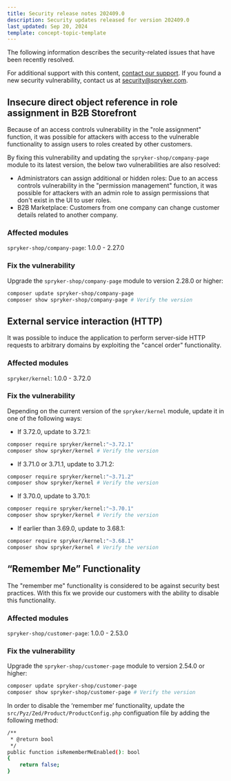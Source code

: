```yaml
---
title: Security release notes 202409.0
description: Security updates released for version 202409.0
last_updated: Sep 20, 2024
template: concept-topic-template
---
```


The following information describes the security-related issues that have been recently resolved.

For additional support with this content, [contact our support](https://support.spryker.com/). If you found a new security vulnerability, contact us at [security@spryker.com](mailto:security@spryker.com).

## Insecure direct object reference in role assignment in B2B Storefront

Because of an access controls vulnerability in the "role assignment" function, it was possible for attackers with access to the vulnerable functionality to assign users to roles created by other customers.

By fixing this vulnerability and updating the `spryker-shop/company-page` module to its latest version, the below two vulnerabilities are also resolved:
* Administrators can assign additional or hidden roles: Due to an access controls vulnerability in the "permission management" function, it was possible for attackers with an admin role to assign permissions that don't exist in the UI to user roles.
* B2B Marketplace: Customers from one company can change customer details related to another company.

### Affected modules

`spryker-shop/company-page`: 1.0.0 - 2.27.0

### Fix the vulnerability

Upgrade the `spryker-shop/company-page` module to version 2.28.0 or higher:

```bash
composer update spryker-shop/company-page
composer show spryker-shop/company-page # Verify the version
```

## External service interaction (HTTP)

It was possible to induce the application to perform server-side HTTP requests to arbitrary domains by exploiting the "cancel order" functionality.

### Affected modules

`spryker/kernel`: 1.0.0 - 3.72.0

### Fix the vulnerability

Depending on the current version of the `spryker/kernel` module, update it in one of the following ways:

* If 3.72.0, update to 3.72.1:

```bash
composer require spryker/kernel:"~3.72.1"
composer show spryker/kernel # Verify the version
```

* If 3.71.0 or 3.71.1, update to 3.71.2:

```bash
composer require spryker/kernel:"~3.71.2"
composer show spryker/kernel # Verify the version
```

* If 3.70.0, update to 3.70.1:

```bash
composer require spryker/kernel:"~3.70.1"
composer show spryker/kernel # Verify the version
```

* If earlier than 3.69.0, update to 3.68.1:

```bash
composer require spryker/kernel:"~3.68.1"
composer show spryker/kernel # Verify the version
```

## “Remember Me” Functionality

The "remember me" functionality is considered to be against security best practices. With this fix we provide our customers with the ability to disable this functionality.

### Affected modules

`spryker-shop/customer-page`: 1.0.0 - 2.53.0

### Fix the vulnerability

Upgrade the `spryker-shop/customer-page` module to version 2.54.0 or higher:

```bash
composer update spryker-shop/customer-page
composer show spryker-shop/customer-page # Verify the version
```

In order to disable the ‘remember me’ functionality, update the `src/Pyz/Zed/Product/ProductConfig.php` configuation file by adding the following method:

```bash
/**
 * @return bool
 */
public function isRememberMeEnabled(): bool
{
    return false;
}
```

